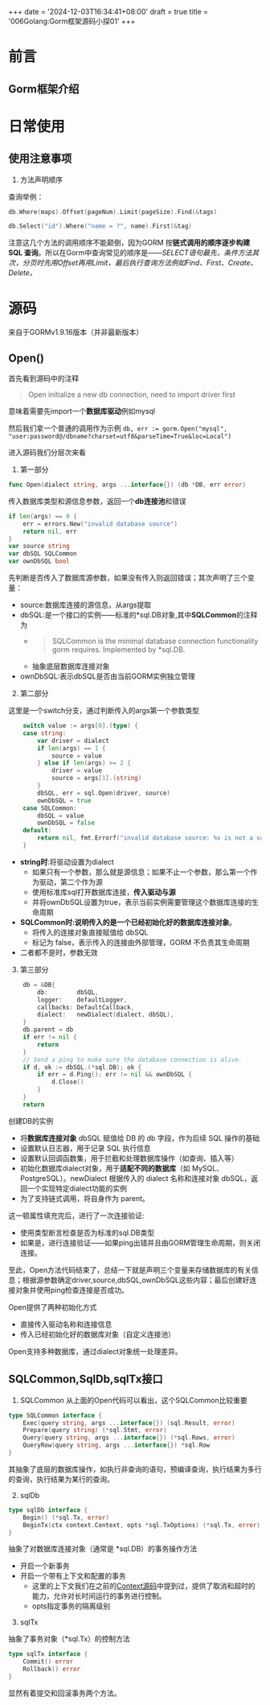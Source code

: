 +++
date = '2024-12-03T16:34:41+08:00'
draft = true
title = '006Golang:Gorm框架源码小探01'
+++

# 前言

## Gorm框架介绍


# 日常使用

## 使用注意事项

1. 方法声明顺序

查询举例：

```go
db.Where(maps).Offset(pageNum).Limit(pageSize).Find(&tags)

db.Select("id").Where("name = ?", name).First(&tag)
```

注意这几个方法的调用顺序不能颠倒，因为GORM 按**链式调用的顺序逐步构建 SQL 查询**。所以在Gorm中查询常见的顺序是——*SELECT语句最先，条件方法其次，分页时先用Offset再用Limit，最后执行查询方法例如Find、First、Create、Delete。*



# 源码

来自于GORMv1.9.16版本（并非最新版本）

## Open()

首先看到源码中的注释 
> Open initialize a new db connection, need to import driver first

意味着需要先import一个**数据库驱动**例如mysql

然后我们拿一个普通的调用作为示例
`db, err := gorm.Open("mysql", "user:password@/dbname?charset=utf8&parseTime=True&loc=Local")`

进入源码我们分层次来看

1. 第一部分

```go
func Open(dialect string, args ...interface{}) (db *DB, err error)
```

传入数据库类型和源信息参数，返回一个**db连接池**和错误

```go
if len(args) == 0 {
	err = errors.New("invalid database source")
	return nil, err
}
var source string
var dbSQL SQLCommon
var ownDbSQL bool
```

先判断是否传入了数据库源参数，如果没有传入则返回错误；其次声明了三个变量：

* source:数据库连接的源信息，从args提取
* dbSQL:是一个接口的实例——标准的*sql.DB对象,其中**SQLCommon**的注释为
  * > SQLCommon is the minimal database connection functionality gorm requires.  Implemented by *sql.DB.
  * 抽象底层数据库连接对象
* ownDbSQL:表示dbSQL是否由当前GORM实例独立管理

2. 第二部分

这里是一个switch分支，通过判断传入的args第一个参数类型

```go
	switch value := args[0].(type) {
	case string:
		var driver = dialect
		if len(args) == 1 {
			source = value
		} else if len(args) >= 2 {
			driver = value
			source = args[1].(string)
		}
		dbSQL, err = sql.Open(driver, source)
		ownDbSQL = true
	case SQLCommon:
		dbSQL = value
		ownDbSQL = false
	default:
		return nil, fmt.Errorf("invalid database source: %v is not a valid type", value)
	}
```

* **string时**:将驱动设置为dialect
  * 如果只有一个参数，那么就是源信息；如果不止一个参数，那么第一个作为驱动，第二个作为源
  * 使用标准库sql打开数据库连接，**传入驱动与源**
  * 并将ownDbSQL设置为true，表示当前实例需要管理这个数据库连接的生命周期
* **SQLCommon时:说明传入的是一个已经初始化好的数据库连接对象**。
  * 将传入的连接对象直接赋值给 dbSQL
  * 标记为 false，表示传入的连接由外部管理，GORM 不负责其生命周期
* 二者都不是时，参数无效

3. 第三部分

```go
	db = &DB{
		db:        dbSQL,
		logger:    defaultLogger,
		callbacks: DefaultCallback,
		dialect:   newDialect(dialect, dbSQL),
	}
	db.parent = db
	if err != nil {
		return
	}
	// Send a ping to make sure the database connection is alive.
	if d, ok := dbSQL.(*sql.DB); ok {
		if err = d.Ping(); err != nil && ownDbSQL {
			d.Close()
		}
	}
	return
```

创建DB的实例

* 将**数据库连接对象** dbSQL 赋值给 DB 的 db 字段，作为后续 SQL 操作的基础
* 设置默认日志器，用于记录 SQL 执行信息
* 设置默认回调函数集，用于拦截和处理数据库操作（如查询、插入等）
* 初始化数据库dialect对象，用于**适配不同的数据库**（如 MySQL、PostgreSQL）。newDialect 根据传入的 dialect 名称和连接对象 dbSQL，返回一个实现特定dialect功能的实例
* 为了支持链式调用，将自身作为 parent。

这一顿属性填充完后，进行了一次连接验证:

* 使用类型断言检查是否为标准的sql.DB类型
* 如果是，进行连接验证——如果ping出错并且由GORM管理生命周期，则关闭连接。

至此，Open方法代码结束了，总结一下就是声明三个变量来存储数据库的有关信息；根据源参数确定driver,source,dbSQL,ownDbSQL这些内容；最后创建好连接对象并使用ping检查连接是否成功。

Open提供了两种初始化方式

* 直接传入驱动名称和连接信息
* 传入已经初始化好的数据库对象（自定义连接池）

Open支持多种数据库，通过dialect对象统一处理差异。

## SQLCommon,SqlDb,sqlTx接口

1. SQLCommon
从上面的Open代码可以看出，这个SQLCommon比较重要

```go
type SQLCommon interface {
	Exec(query string, args ...interface{}) (sql.Result, error)
	Prepare(query string) (*sql.Stmt, error)
	Query(query string, args ...interface{}) (*sql.Rows, error)
	QueryRow(query string, args ...interface{}) *sql.Row
}
```

其抽象了底层的数据库操作，如执行非查询的语句，预编译查询，执行结果为多行的查询，执行结果为某行的查询。

2. sqlDb

```go
type sqlDb interface {
	Begin() (*sql.Tx, error)
	BeginTx(ctx context.Context, opts *sql.TxOptions) (*sql.Tx, error)
}
```

抽象了对数据库连接对象（通常是 *sql.DB）的事务操作方法

* 开启一个新事务
* 开启一个带有上下文和配置的事务
  * 这里的上下文我们在之前的[Context源码](https://www.bfsmlt.top/posts/005golang并发01_context/)中提到过，提供了取消和超时的能力，允许对长时间运行的事务进行控制。
  * opts指定事务的隔离级别

3. sqlTx

抽象了事务对象（*sql.Tx）的控制方法

```go
type sqlTx interface {
	Commit() error
	Rollback() error
}
```

显然有着提交和回滚事务两个方法。